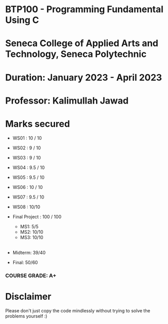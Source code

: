 # BTP100 - Programming Fundamental Using C
# Seneca College of Applied Arts and Technology, Seneca Polytechnic <br />
# Duration: January 2023 - April 2023 <br />
# Professor: Kalimullah Jawad <br />

# Marks secured
- WS01 : 10 / 10 <br>
- WS02 : 9 / 10 <br>
- WS03 : 9 / 10 <br>
- WS04 : 9.5 / 10 <br>
- WS05 : 9.5 / 10 <br>
- WS06 : 10 / 10 <br>
- WS07 : 9.5 / 10 <br>
- WS08 : 10/10 <br>
- Final Project : 100 / 100 <br>
  - MS1: 5/5 <br>
  - MS2: 10/10 <br>
  - MS3: 10/10 <br /><br>
 
 - Midterm: 39/40<br>
 - Final: 50/60<br>


### COURSE GRADE: A+

# Disclaimer
Please don't just copy the code mindlessly without trying to solve the problems yourself :)
